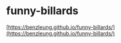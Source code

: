 # funny-billards

[https://benzleung.github.io/funny-billards/](https://benzleung.github.io/funny-billards/)
